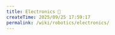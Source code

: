 ```yaml
---
title: Electronics 🔋
createTime: 2025/09/25 17:59:17
permalink: /wiki/robotics/electronics/
---
```

